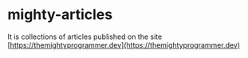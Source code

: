 # mighty-articles

It is collections of articles published on the site [https://themightyprogrammer.dev](https://themightyprogrammer.dev)
